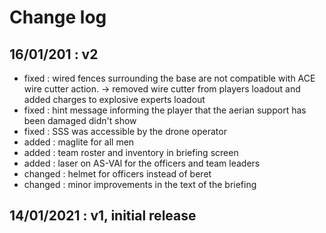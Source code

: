 # Change log

## 16/01/201 : v2

* fixed : wired fences surrounding the base are not compatible with ACE wire cutter action. -> removed wire cutter from players loadout and added charges to explosive experts loadout
* fixed : hint message informing the player that the aerian support has been damaged didn't show
* fixed : SSS was accessible by the drone operator
* added : maglite for all men
* added : team roster and inventory in briefing screen
* added : laser on AS-VAl for the officers and team leaders
* changed : helmet for officers instead of beret
* changed : minor improvements in the text of the briefing

## 14/01/2021 : v1, initial release
